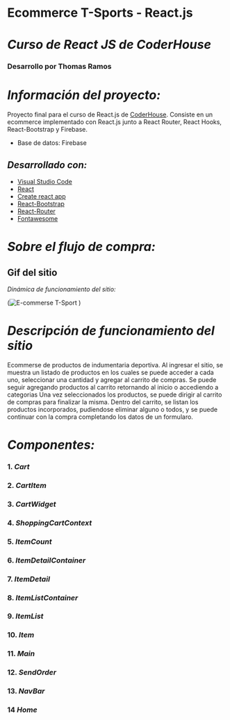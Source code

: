 # **Ecommerce T-Sports - React.js**
# *Curso de React JS de CoderHouse*
### **Desarrollo por Thomas Ramos**

# *Información del proyecto:*

Proyecto final para el curso de React.js de [CoderHouse](https://www.coderhouse.com).
Consiste en un ecommerce implementado con React.js junto a React Router, React Hooks, React-Bootstrap y Firebase.

- Base de datos: Firebase

## *Desarrollado con:*

- [Visual Studio Code](https://code.visualstudio.com/)
- [React](https://reactjs.org/)
- [Create react app](https://create-react-app.dev/)
- [React-Bootstrap](https://react-bootstrap.github.io/)
- [React-Router](https://v5.reactrouter.com/web/)
- [Fontawesome](https://fontawesome.com/)

# *Sobre el flujo de compra:*

## Gif del sitio

_Dinámica de funcionamiento del sitio:_

(![E-commerse T-Sport](https://user-images.githubusercontent.com/101023062/232528258-a3f11c92-ab5f-4a73-a699-c4149c0aa963.gif)
)

#

# *Descripción de funcionamiento del sitio*

Ecommerse de productos de indumentaria deportiva.
Al ingresar el sitio, se muestra un listado de productos en los cuales se puede acceder a cada uno, seleccionar una cantidad y agregar al carrito de compras. Se puede seguir agregando productos al carrito retornando al inicio o accediendo a categorias
Una vez seleccionados los productos, se puede dirigir al carrito de compras para finalizar la misma. 
Dentro del carrito, se listan los productos incorporados, pudiendose eliminar alguno o todos, y se puede continuar con la compra completando los datos de un formularo. 

# *Componentes:*

### 1. *Cart*
### 2. *CartItem*
### 3. *CartWidget*
### 4. *ShoppingCartContext*
### 5. *ItemCount*
### 6. *ItemDetailContainer*
### 7. *ItemDetail*
### 8. *ItemListContainer*
### 9. *ItemList*
### 10. *Item*
### 11. *Main*
### 12. *SendOrder*
### 13. *NavBar*
### 14 *Home*
#